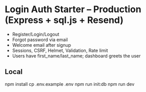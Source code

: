 
# Login Auth Starter – Production (Express + sql.js + Resend)

- Register/Login/Logout
- Forgot password via email
- Welcome email after signup
- Sessions, CSRF, Helmet, Validation, Rate limit
- Users have first_name/last_name; dashboard greets the user

## Local
npm install
cp .env.example .env
npm run init:db
npm run dev
